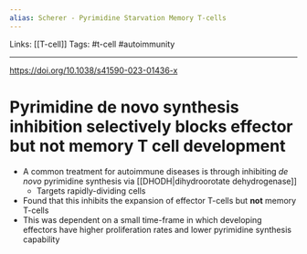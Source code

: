 ```yaml
---
alias: Scherer - Pyrimidine Starvation Memory T-cells
---
```


Links: [[T-cell]]
Tags: #t-cell #autoimmunity 

---

https://doi.org/10.1038/s41590-023-01436-x

# Pyrimidine de novo synthesis inhibition selectively blocks effector but not memory T cell development

- A common treatment for autoimmune diseases is through inhibiting _de novo_ pyrimidine synthesis via [[DHODH|dihydroorotate dehydrogenase]]
	- Targets rapidly-dividing cells
- Found that this inhibits the expansion of effector T-cells but **not** memory T-cells
- This was dependent on a small time-frame in which developing effectors have higher proliferation rates and lower pyrimidine synthesis capability